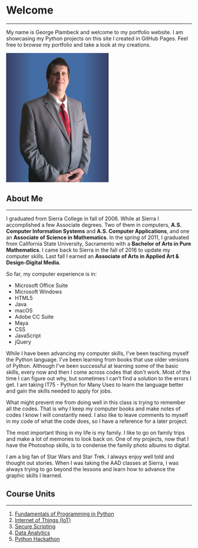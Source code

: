 # Welcome

----------

My name is George Plambeck and welcome to my portfolio website. I am showcasing my Python projects on this site I created in GitHub Pages. Feel free to browse my portfolio and take a look at my creations.

![Image](image/profile-278x350.jpg)
## About Me

----------

I graduated from Sierra College in fall of 2006. While at Sierra I accomplished a few Associate degrees. Two of them in computers, **A.S. Computer Information Systems** and **A.S. Computer Applications**, and one an **Associate of Science in Mathematics**. In the spring of 2011, I graduated from California State University, Sacramento with a **Bachelor of Arts in Pure Mathematics**. I came back to Sierra in the fall of 2016 to update my computer skills. Last fall I earned an **Associate of Arts in Applied Art & Design-Digital Media**.

So far, my computer experience is in:

- Microsoft Office Suite
- Microsoft Windows
- HTML5
- Java
- macOS
- Adobe CC Suite
- Maya
- CSS
- JavaScript
- jQuery

While I have been advancing my computer skills, I've been teaching myself the Python language. I've been learning from books that use older versions of Python. Although I've been successful at learning some of the basic skills, every now and then I come across codes that don't work. Most of the time I can figure out why, but sometimes I can’t find a solution to the errors I get. I am taking IT75 - Python for Many Uses to learn the language better and gain the skills needed to apply for jobs.

What might prevent me from doing well in this class is trying to remember all the codes. That is why I keep my computer books and make notes of codes I know I will constantly need. I also like to leave comments to myself in my code of what the code does, so I have a reference for a later project.

The most important thing in my life is my family. I like to go on family trips and make a lot of memories to look back on. One of my projects, now that I have the Photoshop skills, is to condense the family photo albums to digital.

I am a big fan of Star Wars and Star Trek. I always enjoy well told and thought out stories. When I was taking the AAD classes at Sierra, I was always trying to go beyond the lessons and learn how to advance the graphic skills I learned.

## Course Units

----------

1. [Fundamentals of Programming in Python]()
2. [Internet of Things (IoT)]()
3. [Secure Scripting]()
4. [Data Analytics]()
5. [Python Hackathon]()
